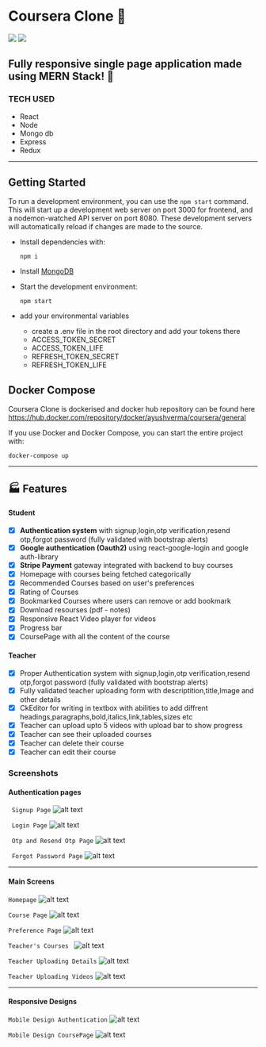 # Coursera Clone :blue_heart:
<img src="https://img.shields.io/badge/JavaScript-F7DF1E?style=for-the-badge&logo=javascript&logoColor=black" />
<img src="https://img.shields.io/badge/JavaScript-F7DF1E?style=for-the-badge&logo=javascript&logoColor=black" />


## Fully responsive single page application made using MERN Stack! :white_heart:

### TECH USED
  -   React
  -   Node
  -   Mongo db
  -   Express
  -   Redux


---

## Getting Started

To run a development environment, you can use the `npm start` command. This will start up a development web server on port 3000 for frontend, and a nodemon-watched API server on port 8080. These development servers will automatically reload if changes are made to the source.

  - Install dependencies with:

    ```
    npm i
    ```
  
  - Install [MongoDB](https://docs.mongodb.com/manual/tutorial/install-mongodb-on-ubuntu/)
   
  - Start the development environment:

    ```
    npm start
    ```

  - add your environmental variables
    - create a  .env file in the root directory and add your tokens there
    - ACCESS_TOKEN_SECRET
    - ACCESS_TOKEN_LIFE
    - REFRESH_TOKEN_SECRET
    - REFRESH_TOKEN_LIFE
    
## Docker Compose

  Coursera Clone is dockerised and docker hub repository can be found here https://hub.docker.com/repository/docker/ayushverma/coursera/general

  If you use Docker and Docker Compose, you can start the entire project with:

  ```
  docker-compose up
  ```
---

## 🏭 Features

#### Student
- [x] **Authentication system** with signup,login,otp verification,resend otp,forgot password (fully validated with bootstrap alerts)
- [x] **Google authentication (Oauth2)** using react-google-login and google auth-library
- [x] **Stripe Payment** gateway integrated with backend to buy courses
- [x] Homepage with courses being fetched categorically
- [x] Recommended Courses based on user's preferences
- [x] Rating of Courses
- [x] Bookmarked Courses where users can remove or add bookmark
- [x] Download resourses (pdf - notes)
- [x] Responsive React Video player for videos
- [x] Progress bar 
- [x] CoursePage with all the content of the course

#### Teacher
- [x] Proper Authentication system with signup,login,otp verification,resend otp,forgot password (fully validated with bootstrap alerts)
- [x] Fully validated teacher uploading form with descriptition,title,Image and other details
- [x] CkEditor for writing in textbox with abilities to add diffrent headings,paragraphs,bold,italics,link,tables,sizes etc
- [x] Teacher can upload upto 5 videos with upload bar to show progress
- [x] Teacher can see their uploaded courses
- [x] Teacher can delete their course
- [x] Teacher can edit their course

### Screenshots
#### Authentication pages
 
 ```  Signup Page ```
![alt text](https://raw.githubusercontent.com/AbhishekSrivas114319/S.H.E.L.P/master/Front-end/src/assets/shelpSignup.png)

 ```  Login Page ```
![alt text](https://raw.githubusercontent.com/AbhishekSrivas114319/S.H.E.L.P/master/Front-end/src/assets/loginShelp.png)

 ```  Otp and Resend Otp Page ```
![alt text](https://raw.githubusercontent.com/AbhishekSrivas114319/S.H.E.L.P/master/Front-end/src/assets/otp.png)

 
 ```  Forgot Password Page ```
![alt text](https://raw.githubusercontent.com/AbhishekSrivas114319/S.H.E.L.P/master/Front-end/src/assets/forgotPassword.png)

 ---
 #### Main Screens

  ```Homepage```
![alt text](https://raw.githubusercontent.com/AbhishekSrivas114319/S.H.E.L.P/master/Front-end/src/assets/homepage.png)


```Course Page```
![alt text](https://raw.githubusercontent.com/AbhishekSrivas114319/S.H.E.L.P/master/Front-end/src/assets/coursePage.png)


```Preference Page```
![alt text](https://raw.githubusercontent.com/AbhishekSrivas114319/S.H.E.L.P/master/Front-end/src/assets/shlepPreference.png)

```Teacher's Courses ```
![alt text](https://raw.githubusercontent.com/AbhishekSrivas114319/S.H.E.L.P/master/Front-end/src/assets/teachershelp.png)

```Teacher Uploading Details```
![alt text](https://raw.githubusercontent.com/AbhishekSrivas114319/S.H.E.L.P/master/Front-end/src/assets/TeacherUploadCourse.png)


```Teacher Uploading Videos```
![alt text](https://raw.githubusercontent.com/AbhishekSrivas114319/S.H.E.L.P/master/Front-end/src/assets/uploadshelp.png)

---
#### Responsive Designs
```Mobile Design Authentication```
![alt text](https://raw.githubusercontent.com/AbhishekSrivas114319/S.H.E.L.P/master/Front-end/src/assets/mobileLogin.png)

 
```Mobile Design CoursePage```
![alt text](https://raw.githubusercontent.com/AbhishekSrivas114319/S.H.E.L.P/master/Front-end/src/assets/mobilecourse.png)






